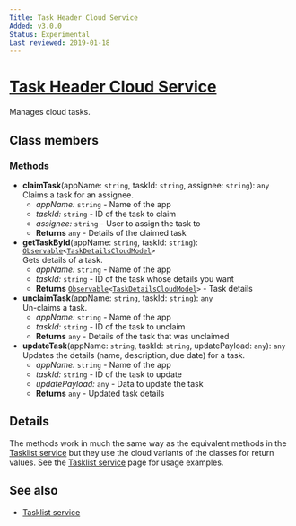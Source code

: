 ```yaml
---
Title: Task Header Cloud Service
Added: v3.0.0
Status: Experimental
Last reviewed: 2019-01-18
---
```


# [Task Header Cloud Service](../../lib/process-services-cloud/src/lib/task/task-header/services/task-header-cloud.service.ts "Defined in task-header-cloud.service.ts")

Manages cloud tasks. 

## Class members

### Methods

-   **claimTask**(appName: `string`, taskId: `string`, assignee: `string`): `any`<br/>
    Claims a task for an assignee.
    -   _appName:_ `string`  - Name of the app
    -   _taskId:_ `string`  - ID of the task to claim
    -   _assignee:_ `string`  - User to assign the task to
    -   **Returns** `any` - Details of the claimed task
-   **getTaskById**(appName: `string`, taskId: `string`): [`Observable`](http://reactivex.io/documentation/observable.html)`<`[`TaskDetailsCloudModel`](../../lib/process-services-cloud/src/lib/task/start-task/models/task-details-cloud.model.ts)`>`<br/>
    Gets details of a task.
    -   _appName:_ `string`  - Name of the app
    -   _taskId:_ `string`  - ID of the task whose details you want
    -   **Returns** [`Observable`](http://reactivex.io/documentation/observable.html)`<`[`TaskDetailsCloudModel`](../../lib/process-services-cloud/src/lib/task/start-task/models/task-details-cloud.model.ts)`>` - Task details
-   **unclaimTask**(appName: `string`, taskId: `string`): `any`<br/>
    Un-claims a task.
    -   _appName:_ `string`  - Name of the app
    -   _taskId:_ `string`  - ID of the task to unclaim
    -   **Returns** `any` - Details of the task that was unclaimed
-   **updateTask**(appName: `string`, taskId: `string`, updatePayload: `any`): `any`<br/>
    Updates the details (name, description, due date) for a task.
    -   _appName:_ `string`  - Name of the app
    -   _taskId:_ `string`  - ID of the task to update
    -   _updatePayload:_ `any`  - Data to update the task
    -   **Returns** `any` - Updated task details

## Details

The methods work in much the same way as the equivalent methods in the
[Tasklist service](../process-services/tasklist.service.md)
but they use the cloud variants of the classes for return values. See the
[Tasklist service](../process-services/tasklist.service.md) page for usage examples.

## See also

-   [Tasklist service](../process-services/tasklist.service.md)
